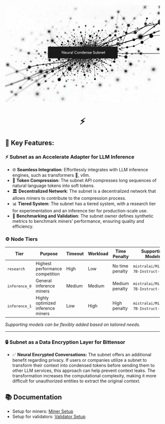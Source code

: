 <div align="center">
<picture>
    <source srcset="./assets/images/condense-main.png">
    <img src="./assets/images/condense-main.png" alt="Neural Condense Subnet" style="width:800px;">

</picture>
</div>

<div align="center">

# ⚡ 

</div>


## 🌟 Key Features:

### ⚡ Subnet as an Accelerate Adapter for LLM Inference
- 🌐 **Seamless Integration**: Effortlessly integrates with LLM inference engines, such as transformers 🤗, vllm.
- 🧩 **Token Compression**: The subnet API compresses long sequences of natural language tokens into soft tokens.
- 🏛️ **Decentralized Network**: The subnet is a decentralized network that allows miners to contribute to the compression process.
- 📊 **Tiered System**: The subnet has a tiered system, with a research tier for experimentation and an inference tier for production-scale use.
- 📏 **Benchmarking and Validation**: The subnet owner defines synthetic metrics to benchmark miners’ performance, ensuring quality and efficiency.

### ⚙️ Node Tiers

| **Tier**       | **Purpose**                   | **Timeout**  | **Workload**  | **Time Penalty** | **Supporting Models**               |
|----------------|-------------------------------|--------------|---------------|------------------|--------------------------------------|
| `research`     | Highest performance competition | High         | Low           | No time penalty  | `mistralai/Mistral-7B-Instruct-v0.2` |
| `inference_0`  | General inference miners      | Medium       | Medium        | Medium penalty   | `mistralai/Mistral-7B-Instruct-v0.2` |
| `inference_1`  | Highly optimized inference miners        | Low          | High          | High penalty     | `mistralai/Mistral-7B-Instruct-v0.2` |


*Supporting models can be flexibly added based on tailored needs.*


--- 


### 🔒 Subnet as a Data Encryption Layer for Bittensor
- ✅ **Neural Encrypted Conversations:** The subnet offers an additional benefit regarding privacy. If users or companies utilize a subnet to transform their context into condensed tokens before sending them to other LLM services, this approach can help prevent context leaks. The transformation increases the computational complexity, making it more difficult for unauthorized entities to extract the original context.


## 📚 Documentation
- Setup for miners: [Miner Setup](./docs/miner.md)
- Setup for validators: [Validator Setup](./docs/validator.md)
